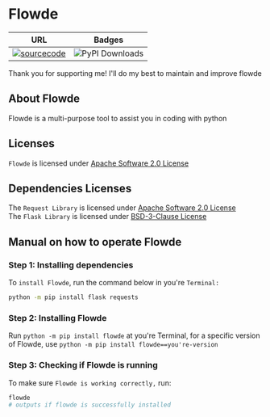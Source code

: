 # Flowde
|URL|Badges|
|---|---|
|[![sourcecode](https://img.shields.io/badge/Flowde-Source-blue)](https://github.com/General-Zero/Flowde)|![PyPI Downloads](https://static.pepy.tech/badge/flowde)|

Thank you for supporting me! I'll do my best to maintain and improve flowde
## About Flowde
Flowde is a multi-purpose tool to assist you in coding with python
## Licenses
`Flowde` is licensed under [Apache Software 2.0 License](https://github.com/General-Zero/Flowde/blob/main/LICENSE) 
## Dependencies Licenses
The `Request Library` is licensed under [Apache Software 2.0 License](https://github.com/psf/requests/blob/main/LICENSE)  
The `Flask Library` is licensed under [BSD-3-Clause License](https://github.com/pallets/flask/blob/main/LICENSE.txt)
## Manual on how to operate Flowde
### Step 1: Installing dependencies
To `install Flowde`, run the command below in you're `Terminal:`
```bash
python -m pip install flask requests
```
### Step 2: Installing Flowde
Run `python -m pip install flowde` at you're Terminal, for a specific version of Flowde, use `python -m pip install flowde==you're-version`
### Step 3: Checking if Flowde is running
To make sure `Flowde is working correctly,` run:
```bash
flowde
# outputs if flowde is successfully installed
```
